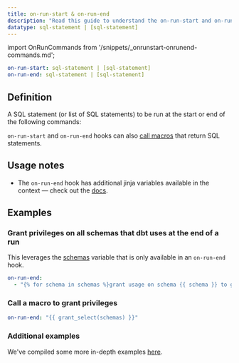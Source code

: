 ```yaml
---
title: on-run-start & on-run-end
description: "Read this guide to understand the on-run-start and on-run-end configurations in dbt."
datatype: sql-statement | [sql-statement]
---
```


import OnRunCommands from '/snippets/_onrunstart-onrunend-commands.md';

<File name='dbt_project.yml'>

```yml
on-run-start: sql-statement | [sql-statement]
on-run-end: sql-statement | [sql-statement]
```

</File>


## Definition

A SQL statement (or list of SQL statements) to be run at the start or end of the following commands: <OnRunCommands />

`on-run-start` and `on-run-end` hooks can also [call macros](#call-a-macro-to-grant-privileges) that return SQL statements.

## Usage notes
* The `on-run-end` hook has additional jinja variables available in the context — check out the [docs](/reference/dbt-jinja-functions/on-run-end-context).

## Examples

### Grant privileges on all schemas that dbt uses at the end of a run
This leverages the [schemas](/reference/dbt-jinja-functions/schemas) variable that is only available in an `on-run-end` hook.

<File name='dbt_project.yml'>

```yml
on-run-end:
  - "{% for schema in schemas %}grant usage on schema {{ schema }} to group reporter; {% endfor %}"

```

</File>

### Call a macro to grant privileges

<File name='dbt_project.yml'>

```yml
on-run-end: "{{ grant_select(schemas) }}"

```

</File>

### Additional examples
We've compiled some more in-depth examples [here](/docs/build/hooks-operations#additional-examples).
